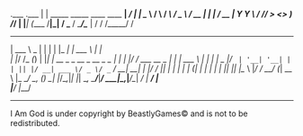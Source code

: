 .___                                      .___
|   | _____    _____      ____   ____   __| _/
|   | \__  \  /     \    / ___\ /  _ \ / __ | 
|   |  / __ \|  Y Y  \  / /_/  >  <_> ) /_/ | 
|___| (____  /__|_|  /  \___  / \____/\____ | 
           \/      \/  /_____/             \/

______           _   _                      _____   ______                _   
| ___ \      _  | | | |                    |_   _|  | ___ \              | |  
| |_/ /_   _(_) | |_| | __ _ _ __ _ __ _   _ | | ___| |_/ / ___  __ _ ___| |_ 
| ___ \ | | |   |  _  |/ _` | '__| '__| | | || |/ __| ___ \/ _ \/ _` / __| __|
| |_/ / |_| |_  | | | | (_| | |  | |  | |_| || |\__ \ |_/ /  __/ (_| \__ \ |_ 
\____/ \__, (_) \_| |_/\__,_|_|  |_|   \__, \___/___|____/ \___|\__,_|___/\__|
        __/ |                           __/ |                                 
       |___/                           |___/    

------------------------------------------------------------------------------------
I Am God is under copyright by BeastlyGames© and is not to be redistributed.
